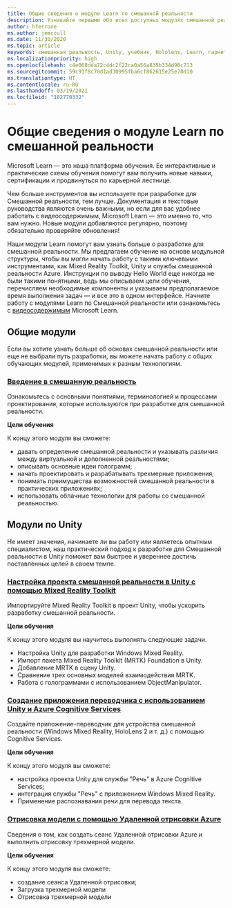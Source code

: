 ```yaml
---
title: Общие сведения о модуле Learn по смешанной реальности
description: Узнавайте первыми обо всех доступных модулях смешанной реальности, размещаемых на платформе Microsoft Learn.
author: hferrone
ms.author: jemccull
ms.date: 11/30/2020
ms.topic: article
keywords: смешанная реальность, Unity, учебник, Hololens, Learn, гарнитура смешанной реальности, гарнитура Windows Mixed Reality, гарнитура виртуальной реальности, что такое виртуальная реальность, что такое дополненная реальность, MRTK, Mixed Reality Toolkit, перевод с одного языка на другой, Azure, Azure Cognitive Services, Microsoft Learn
ms.localizationpriority: high
ms.openlocfilehash: c4e068dda72c4dc2f22ca0a56a835b334d90c713
ms.sourcegitcommit: 59c91f8c70d1ad30995fba6cf862615e25e78d10
ms.translationtype: HT
ms.contentlocale: ru-RU
ms.lasthandoff: 03/19/2021
ms.locfileid: "102770332"
---
```

# <a name="mixed-reality-learn-overview"></a>Общие сведения о модуле Learn по смешанной реальности

Microsoft Learn — это наша платформа обучения. Ее интерактивные и практические схемы обучения помогут вам получить новые навыки, сертификации и продвинуться по карьерной лестнице. 

Чем больше инструментов вы используете при разработке для Смешанной реальности, тем лучше. Документация и текстовые руководства являются очень важными, но если для вас удобнее работать с видеосодержимым, Microsoft Learn — это именно то, что вам нужно. Новые модули добавляются регулярно, поэтому обязательно проверяйте обновления!

Наши модули Learn помогут вам узнать больше о разработке для смешанной реальности. Мы предлагаем обучение на основе модульной структуры, чтобы вы могли начать работу с такими ключевыми инструментами, как Mixed Reality Toolkit, Unity и службы смешанной реальности Azure. Инструкции по выводу Hello World еще никогда не были такими понятными, ведь мы описываем цели обучения, перечисляем необходимые компоненты и указываем предполагаемое время выполнения задач — и все это в одном интерфейсе. Начните работу с модулями Learn по Смешанной реальности или ознакомьтесь с [видеосодержимым](https://channel9.msdn.com/Blogs/One-Dev-Minute/What-is-Microsoft-Learn) Microsoft Learn.

## <a name="general-modules"></a>Общие модули

Если вы хотите узнать больше об основах смешанной реальности или еще не выбрали путь разработки, вы можете начать работу с общих обучающих модулей, применимых к разным технологиям.

### <a name="introduction-to-mixed-reality"></a>[Введение в смешанную реальность](/learn/modules/intro-to-mixed-reality/)

Ознакомьтесь с основными понятиями, терминологией и процессами проектирования, которые используются при разработке для смешанной реальности.

**Цели обучения**

К концу этого модуля вы сможете:

* давать определение смешанной реальности и указывать различия между виртуальной и дополненной реальностями;
* описывать основные идеи голограмм;
* начать проектировать и разрабатывать трехмерные приложения;
* понимать преимущества возможностей смешанной реальности в практических приложениях;
* использовать облачные технологии для работы со смешанной реальностью.

## <a name="unity-modules"></a>Модули по Unity

Не имеет значения, начинаете ли вы работу или являетесь опытным специалистом, наш практический подход к разработке для Смешанной реальности в Unity поможет вам быстрее и увереннее достичь поставленных целей в своем темпе.

### <a name="set-up-a-mixed-reality-project-in-unity-with-the-mixed-reality-toolkit"></a>[Настройка проекта смешанной реальности в Unity с помощью Mixed Reality Toolkit](/learn/modules/mixed-reality-toolkit-project-unity/)

Импортируйте Mixed Reality Toolkit в проект Unity, чтобы ускорить разработку смешанной реальности.

**Цели обучения**

К концу этого модуля вы научитесь выполнять следующие задачи.

* Настройка Unity для разработки Windows Mixed Reality.
* Импорт пакета Mixed Reality Toolkit (MRTK) Foundation в Unity.
* Добавление MRTK в сцену Unity.
* Сравнение трех основных моделей взаимодействия MRTK.
* Работа с голограммами с использованием ObjectManipulator.

### <a name="create-a-language-translator-app-with-unity--azure-cognitive-services"></a>[Создание приложения переводчика с использованием Unity и Azure Cognitive Services](/learn/modules/create-language-translator-mixed-reality-application-unity-azure-cognitive-services/)

Создайте приложение-переводчик для устройства смешанной реальности (Windows Mixed Reality, HoloLens 2 и т. д.) с помощью Cognitive Services.

**Цели обучения**

К концу этого модуля вы сможете:

* настройка проекта Unity для службы "Речь" в Azure Cognitive Services;
* интеграция службы "Речь" с приложением Windows Mixed Reality.
* Применение распознавания речи для перевода текста.

### <a name="render-a-model-with-azure-remote-rendering"></a>[Отрисовка модели с помощью Удаленной отрисовки Azure](/learn/modules/render-model-azure-remote-rendering-unity/)

Сведения о том, как создать сеанс Удаленной отрисовки Azure и выполнить отрисовку трехмерной модели.

**Цели обучения**

К концу этого модуля вы сможете:

* создание сеанса Удаленной отрисовки;
* Загрузка трехмерной модели
* Отрисовка трехмерной модели